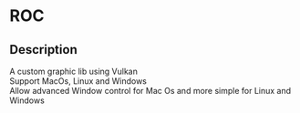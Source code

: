 # ROC
## Description
A custom graphic lib using Vulkan<br/>
Support MacOs, Linux and Windows<br/>
Allow advanced Window control for Mac Os and more simple for Linux and Windows 
